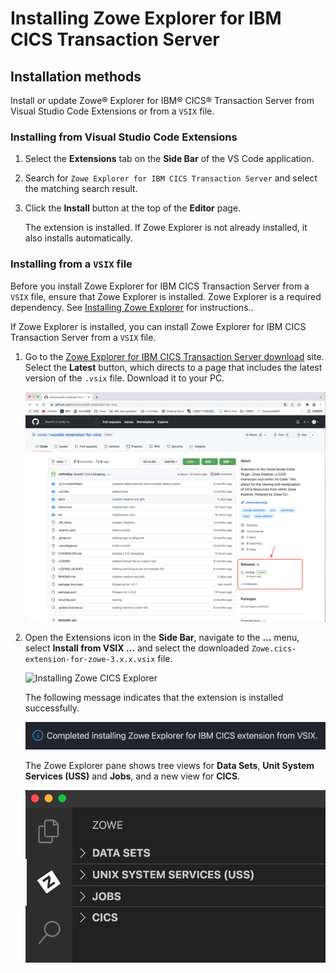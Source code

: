 # Installing Zowe Explorer for IBM CICS Transaction Server
## Installation methods

Install or update Zowe® Explorer for IBM® CICS® Transaction Server from Visual Studio Code Extensions or from a `VSIX` file.

### Installing from Visual Studio Code Extensions

1. Select the **Extensions** tab on the **Side Bar** of the VS Code application.

2. Search for `Zowe Explorer for IBM CICS Transaction Server` and select the matching search result.

3. Click the **Install** button at the top of the **Editor** page.

   The extension is installed. If Zowe Explorer is not already installed, it also installs automatically.

### Installing from a `VSIX` file

Before you install Zowe Explorer for IBM CICS Transaction Server from a `VSIX` file, ensure that Zowe Explorer is installed. Zowe Explorer is a required dependency. See [Installing Zowe Explorer](../user-guide/ze-install.md#installing-zowe-explorer) for instructions..

If Zowe Explorer is installed, you can install Zowe Explorer for IBM CICS Transaction Server from a `VSIX` file.

1. Go to the [Zowe Explorer for IBM CICS Transaction Server download](https://github.com/zowe/cics-for-zowe-client) site. Select the **Latest** button, which directs to a page that includes the latest version of the `.vsix` file. Download it to your PC.

   ![Download Zowe Explorer for IBM CICS Transaction Server](../images/ze-cics/cics-latest-vsix.png)

2. Open the Extensions icon in the **Side Bar**, navigate to the **...** menu, select **Install from VSIX ...** and select the downloaded `Zowe.cics-extension-for-zowe-3.x.x.vsix` file.

   ![Installing Zowe CICS Explorer](../images/ze-cics/zowe-cics-explorer-install.gif)

   The following message indicates that the extension is installed successfully.

   ![Zowe CICS Explorer install completed](../images/ze-cics/info-message-install-completed.png)

   The Zowe Explorer pane shows tree views for **Data Sets**, **Unit System Services (USS)** and **Jobs**, and a new view for **CICS**.

   ![CICS tree in Zowe pane](../images/ze-cics/cics-tree-in-zowe-pane.png)

